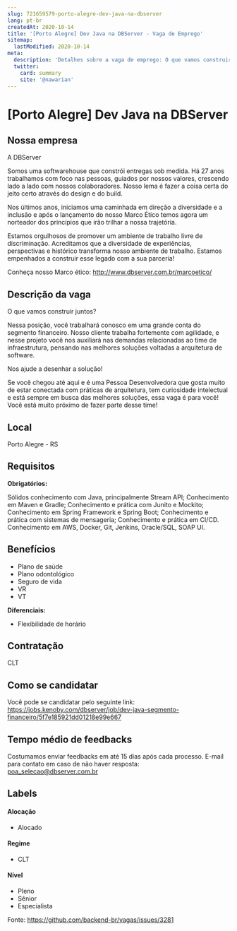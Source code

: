 ```yaml
---
slug: 721659579-porto-alegre-dev-java-na-dbserver
lang: pt-br
createdAt: 2020-10-14
title: '[Porto Alegre] Dev Java na DBServer - Vaga de Emprego'
sitemap:
  lastModified: 2020-10-14
meta:
  description: 'Detalhes sobre a vaga de emprego: O que vamos construir juntos? Nessa posição, você trabalhará conosco em uma grande conta do segmento financeiro. Nosso cliente trabalha fortemente com agilidade, e nesse projeto você nos auxiliará nas demandas relacionadas ao time de infraestrutura, pensando nas melhores soluções voltadas a arquitetura de software. Nos ajude a desenhar a solução! Se você chegou até aqui e é uma Pessoa Desenvolvedora que gosta muito de estar conectada com práticas de arquitetura, tem curiosidade intelectual e está sempre em busca das melhores soluções, essa vaga é para você! Você está muito próximo de fazer parte desse time!'
  twitter:
    card: summary
    site: '@nawarian'
---
```


# [Porto Alegre] Dev Java na DBServer

## Nossa empresa

A DBServer

Somos uma softwarehouse que constrói entregas sob medida. Há 27 anos trabalhamos com foco nas pessoas, guiados por nossos valores, crescendo lado a lado com nossos colaboradores. Nosso lema é fazer a coisa certa do jeito certo através do design e do build.

Nos últimos anos, iniciamos uma caminhada em direção a diversidade e a inclusão e após o lançamento do nosso Marco Ético temos agora um norteador dos princípios que irão trilhar a nossa trajetória.

Estamos orgulhosos de promover um ambiente de trabalho livre de discriminação. Acreditamos que a diversidade de experiências, perspectivas e histórico transforma nosso ambiente de trabalho. Estamos empenhados a construir esse legado com a sua parceria! 

Conheça nosso Marco ético: http://www.dbserver.com.br/marcoetico/

## Descrição da vaga

O que vamos construir juntos?

Nessa posição, você trabalhará conosco em uma grande conta do segmento financeiro. Nosso cliente trabalha fortemente com agilidade, e nesse projeto você nos auxiliará nas demandas relacionadas ao time de infraestrutura, pensando nas melhores soluções voltadas a arquitetura de software.

Nos ajude a desenhar a solução!

Se você chegou até aqui e é uma Pessoa Desenvolvedora que gosta muito de estar conectada com práticas de arquitetura, tem curiosidade intelectual e está sempre em busca das melhores soluções, essa vaga é para você! Você está muito próximo de fazer parte desse time!

## Local

Porto Alegre - RS

## Requisitos

**Obrigatórios:**

Sólidos conhecimento com Java, principalmente Stream API;
Conhecimento em Maven e Gradle;
Conhecimento e prática com Junito e Mockito;
Conhecimento em Spring Framework e Spring Boot;
Conhecimento e prática com sistemas de mensageria;
Conhecimento e prática em CI/CD.
Conhecimento em AWS, Docker, Git, Jenkins, Oracle/SQL, SOAP UI.

## Benefícios

- Plano de saúde
- Plano odontológico
- Seguro de vida
- VR 
- VT


**Diferenciais:**
- Flexibilidade de horário

## Contratação

CLT

## Como se candidatar

Você pode se candidatar pelo seguinte link: https://jobs.kenoby.com/dbserver/job/dev-java-segmento-financeiro/5f7e185921dd01218e99e667


## Tempo médio de feedbacks

Costumamos enviar feedbacks em até 15 dias após cada processo.
E-mail para contato em caso de não haver resposta: poa_selecao@dbserver.com.br

## Labels


#### Alocação
- Alocado


#### Regime
- CLT


#### Nível

- Pleno
- Sênior
- Especialista




Fonte: https://github.com/backend-br/vagas/issues/3281